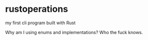 # rustoperations
my first cli program built with Rust

Why am I using enums and implementations? Who the fuck knows.
